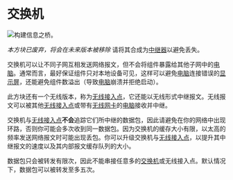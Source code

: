 # 交换机

![构建信息之桥。](oredict:oc:switch)

*本方块已废弃，将会在未来版本被移除* 请将其合成为[中继器](relay.md)以避免丢失。

交换机可以让不同子网互相发送网络报文，但不会将组件暴露给其他子网中的[电脑](../general/computer.md)。通常而言，最好保证组件只对本地设备可见，这样可以避免[电脑](../general/computer.md)连接错误的[显示屏](screen1.md)，还能避免组件数溢出（导致[电脑](../general/computer.md)崩溃并拒绝启动）。

此方块还有一个无线版本，称为[无线接入点](accessPoint.md)，它还能以无线形式中继报文。无线报文可以被其他[无线接入点](accessPoint.md)或带有[无线网卡](../item/wlanCard1.md)的[电脑](../general/computer.md)接收并中继。

交换机与[无线接入点](accessPoint.md)**不会**追踪它们所中继的数据包，因此请避免在你的网络中出现环路，否则你可能会多次收到同一数据包。因为交换机的缓存大小有限，以太高的频率发送网络报文时可能出现丢包。你可以升级交换机与[无线接入点](accessPoint.md)，以提升其中继报文的速度以及其内部报文缓存队列的大小。

数据包只会被转发有限次，因此不能串接任意多的[交换机](switch.md)或无线接入点。默认情况下，数据包可以被转发至多五次。
